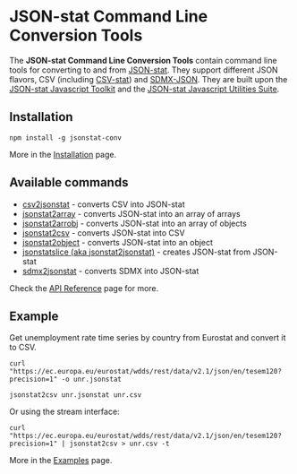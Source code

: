 # JSON-stat Command Line Conversion Tools

The **JSON-stat Command Line Conversion Tools** contain command line tools for converting to and from [JSON-stat](https://json-stat.org/). They support different JSON flavors, CSV (including [CSV-stat](https://github.com/jsonstat/csv)) and [SDMX-JSON](https://github.com/sdmx-twg/sdmx-json/blob/master/data-message/docs/1-sdmx-json-field-guide.md). They are built upon the [JSON-stat Javascript Toolkit](https://www.npmjs.com/package/jsonstat-toolkit) and the [JSON-stat Javascript Utilities Suite](https://www.npmjs.com/package/jsonstat-suite).

## Installation

```
npm install -g jsonstat-conv
```

More in the [Installation](https://github.com/jsonstat/conv/blob/master/docs/INSTALL.md) page.

## Available commands

* [csv2jsonstat](https://github.com/jsonstat/conv/blob/master/docs/API.md#csv2jsonstat) - converts CSV into JSON-stat
* [jsonstat2array](https://github.com/jsonstat/conv/blob/master/docs/API.md#jsonstat2array) - converts JSON-stat into an array of arrays
* [jsonstat2arrobj](https://github.com/jsonstat/conv/blob/master/docs/API.md#jsonstat2arrobj) - converts JSON-stat into an array of objects
* [jsonstat2csv](https://github.com/jsonstat/conv/blob/master/docs/API.md#jsonstat2csv) - converts JSON-stat into CSV
* [jsonstat2object](https://github.com/jsonstat/conv/blob/master/docs/API.md#jsonstat2object) - converts JSON-stat into an object
* [jsonstatslice (aka jsonstat2jsonstat)](https://github.com/jsonstat/conv/blob/master/docs/API.md#jsonstatslice-aka-jsonstat2jsonstat) - creates JSON-stat from JSON-stat
* [sdmx2jsonstat](https://github.com/jsonstat/conv/blob/master/docs/API.md#sdmx2jsonstat) - converts SDMX into JSON-stat

Check the [API Reference](https://github.com/jsonstat/conv/blob/master/docs/API.md) page for more.

## Example

Get unemployment rate time series by country from Eurostat and convert it to CSV.

```
curl "https://ec.europa.eu/eurostat/wdds/rest/data/v2.1/json/en/tesem120?precision=1" -o unr.jsonstat

jsonstat2csv unr.jsonstat unr.csv
```

Or using the stream interface:

```
curl "https://ec.europa.eu/eurostat/wdds/rest/data/v2.1/json/en/tesem120?precision=1" | jsonstat2csv > unr.csv -t
```

More in the [Examples](https://github.com/jsonstat/conv/blob/master/docs/EXAMPLES.md) page.
